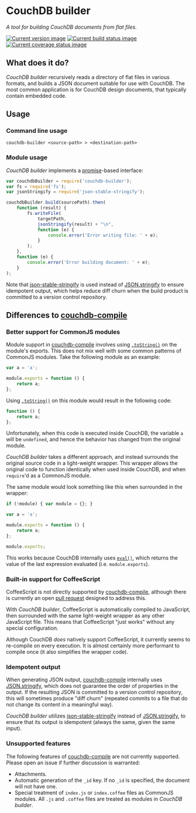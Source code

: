 # CouchDB builder

*A tool for building CouchDB documents from flat files.*

[![Current version image][version-image]][current version]
[![Current build status image][build-image]][current build status]
[![Current coverage status image][coverage-image]][current coverage status]

[build-image]: http://img.shields.io/travis/eloquent/couchdb-builder/master.svg?style=flat-square "Current build status for the master branch"
[coverage-image]: https://img.shields.io/codecov/c/github/eloquent/couchdb-builder/master.svg?style=flat-square "Current test coverage for the master branch"
[current build status]: https://travis-ci.org/eloquent/couchdb-builder
[current coverage status]: https://codecov.io/github/eloquent/couchdb-builder
[current version]: https://www.npmjs.com/package/couchdb-builder
[version-image]: https://img.shields.io/npm/v/couchdb-builder.svg?style=flat-square "This project uses semantic versioning"

<!--

## Installation

Available as [NPM] package [couchdb-builder]:

```
npm install --save couchdb-builder
```

[npm]: http://npmjs.org/
[couchdb-builder]: https://www.npmjs.com/package/couchdb-builder

-->

## What does it do?

*CouchDB builder* recursively reads a directory of flat files in various
formats, and builds a JSON document suitable for use with CouchDB. The most
common application is for CouchDB design documents, that typically contain
embedded code.

## Usage

### Command line usage

    couchdb-builder <source-path> > <destination-path>

### Module usage

*CouchDB builder* implements a [promise]-based interface:

```js
var couchdbBuilder = require('couchdb-builder');
var fs = require('fs');
var jsonStringify = require('json-stable-stringify');

couchdbBuilder.build(sourcePath).then(
    function (result) {
        fs.writeFile(
            targetPath,
            jsonStringify(result) + "\n",
            function (e) {
                console.error('Error writing file: ' + e);
            }
        );
    },
    function (e) {
        console.error('Error building document: ' + e);
    }
);
```

Note that [json-stable-stringify] is used instead of [JSON.stringify] to ensure
idempotent output, which helps reduce diff churn when the build product is
committed to a version control repository.

[promise]: https://promisesaplus.com/

## Differences to [couchdb-compile]

### Better support for CommonJS modules

Module support in [couchdb-compile] involves using [`.toString()`] on the
module's exports. This does not mix well with some common patterns of CommonJS
modules. Take the following module as an example:

```js
var a = 'a';

module.exports = function () {
    return a;
};
```

Using [`.toString()`] on this module would result in the following code:

```js
function () {
    return a;
};
```

Unfortunately, when this code is executed inside CouchDB, the variable `a` will
be `undefined`, and hence the behavior has changed from the original module.

*CouchDB builder* takes a different approach, and instead surrounds the original
source code in a light-weight wrapper. This wrapper allows the original code to
function identically when used inside CouchDB, and when `require`'d as a
CommonJS module.

The same module would look something like this when surrounded in the wrapper:

```js
if (!module) { var module = {}; }

var a = 'a';

module.exports = function () {
    return a;
};

module.exports;
```

This works because CouchDB internally uses [`eval()`], which returns the value
of the last expression evaluated (i.e. `module.exports`).

[`.tostring()`]: https://developer.mozilla.org/docs/Web/JavaScript/Reference/Global_Objects/Function/toString
[`eval()`]: https://developer.mozilla.org/docs/Web/JavaScript/Reference/Global_Objects/eval

### Built-in support for CoffeeScript

CoffeeScript is not directly supported by [couchdb-compile], although there is
currently an open [pull request] designed to address this.

With *CouchDB builder*, CoffeeScript is automatically compiled to JavaScript,
then surrounded with the same light-weight wrapper as any other JavaScript file.
This means that CoffeeScript "just works" without any special configuration.

Although CouchDB *does* natively support CoffeeScript, it currently seems to
re-compile on every execution. It is almost certainly more performant to compile
once (it also simplifies the wrapper code).

[pull request]: https://github.com/jo/couchdb-compile/pull/29

### Idempotent output

When generating JSON output, [couchdb-compile] internally uses [JSON.stringify],
which does not guarantee the order of properties in the output. If the resulting
JSON is committed to a version control repository, this will sometimes produce
"diff churn" (repeated commits to a file that do not change its content in a
meaningful way).

*CouchDB builder* utilizes [json-stable-stringify] instead of [JSON.stringify],
to ensure that its output is idempotent (always the same, given the same input).

### Unsupported features

The following features of [couchdb-compile] are not currently supported. Please
open an issue if further discussion is warranted:

- Attachments.
- Automatic generation of the `_id` key. If no `_id` is specified, the document
  will not have one.
- Special treatment of `index.js` or `index.coffee` files as CommonJS modules.
  All `.js` and `.coffee` files are treated as modules in *CouchDB builder*.

<!-- References -->

[couchdb-compile]: https://github.com/jo/couchdb-compile
[json-stable-stringify]: https://github.com/substack/json-stable-stringify
[json.stringify]: https://developer.mozilla.org/docs/Web/JavaScript/Reference/Global_Objects/JSON/stringify
